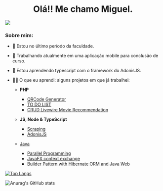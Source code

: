 <h1 align="center"> Olá!! Me chamo Miguel.</h1>

![](https://komarev.com/ghpvc/?username=TBMiguel)
<h3>Sobre mim: </h3>

- 🔭 Estou no último período da faculdade.
- 🔭 Trabalhando atualmente em uma aplicação mobile para conclusão de curso.
- 🔭 Estou aprendendo typescript com o framework do AdonisJS.

- 👨‍💻 O que eu aprendi: alguns projetos em que já trabalhei:
   - **PHP** 
      - [QRCode Generator](https://github.com/TBMiguel/QRCodeGenerator)
      - [TO DO LIST](https://github.com/TBMiguel/DevApps/tree/main/ToDoList)
      - [CRUD Livewire Movie Recommendation](https://github.com/TBMiguel/MovieRecommendation)

   - **JS, Node & TypeScript**
      - [Scraping](https://github.com/TBMiguel/Scraping-JS)
      - [AdonisJS](https://github.com/TBMiguel/atividade_framework)
      
   - [Java](https://github.com/TBMiguel/Programming-I-II-III)
      - [Parallel Programming](https://github.com/TBMiguel/Programming-I-II-III/tree/main/PilhaJava)
      - [JavaFX context exchange](https://github.com/TBMiguel/Programming-I-II-III/tree/main/TrocaContexto)
      - [Builder Pattern with Hibernate ORM and Java Web](https://github.com/TBMiguel/Programming-I-II-III/tree/main/Builder-Java)

[![Top Langs](https://github-readme-stats.vercel.app/api/top-langs/?username=tbmiguel&layout=compact&theme=tokyonight)](https://github.com/tbmiguel/github-readme-stats)

![Anurag's GitHub stats](https://github-readme-stats.vercel.app/api?username=tbmiguel&show_icons=true&theme=tokyonight)
